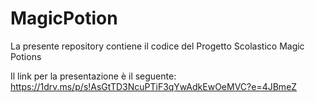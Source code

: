 # MagicPotion

La presente repository contiene il codice del Progetto Scolastico Magic Potions

Il link per la presentazione è il seguente: https://1drv.ms/p/s!AsGtTD3NcuPTiF3qYwAdkEwOeMVC?e=4JBmeZ
